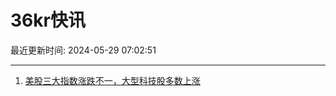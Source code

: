 # 36kr快讯

最近更新时间: 2024-05-29 07:02:51

--- 
1. [美股三大指数涨跌不一，大型科技股多数上涨](https://www.36kr.com/newsflashes/2796179675688578) 
